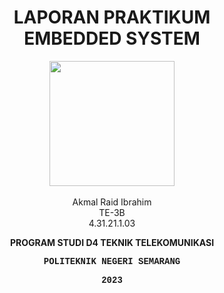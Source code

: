 <h1 align="center">LAPORAN PRAKTIKUM<br>EMBEDDED SYSTEM</h1>
<p align="center">
  <img src="https://web.polines.ac.id/wp-content/uploads/2022/01/Logo-Polines-96dpi-200px-150x150.png" width="200" height="200">
<br>
<br>Akmal Raid Ibrahim
<br>TE-3B
<br>4.31.21.1.03</p>
<b><p align="center">PROGRAM STUDI D4 TEKNIK TELEKOMUNIKASI</p>
<p style="font-family:courier;" align="center">POLITEKNIK NEGERI SEMARANG</p>
<p style="font-family:courier;" align="center">2023</p></b>
